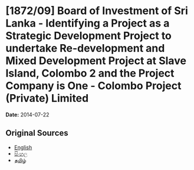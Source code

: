 # [1872/09] Board of Investment of Sri Lanka - Identifying a Project as a Strategic Development Project to undertake Re-development and Mixed Development Project at Slave Island, Colombo 2 and the Project Company is One - Colombo Project (Private) Limited

**Date:** 2014-07-22

## Original Sources

- [English](https://documents.gov.lk/view/extra-gazettes/2014/7/1872-09_E.pdf)
- [සිංහල](https://documents.gov.lk/view/extra-gazettes/2014/7/1872-09_S.pdf)
- [தமிழ்](https://documents.gov.lk/view/extra-gazettes/2014/7/1872-09_T.pdf)
